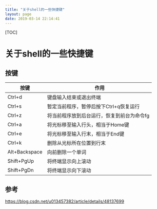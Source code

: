 ```yaml
---
title: "关于shell的一些快捷键"
layout: page
date: 2019-03-14 22:14:41
---
```


[TOC]

# 关于shell的一些快捷键

## 按键

|按键 | 	作用
|---|--
|Ctrl+d	|键盘输入结束或退出终端
|Ctrl+s	|暂定当前程序，暂停后按下Ctrl+q恢复运行
|Ctrl+z |将当前程序放到后台运行，恢复到前台为命令fg
|Ctrl+a	|将光标移至输入行头，相当于Home键
|Ctrl+e	|将光标移至输入行末，相当于End键
|Ctrl+k	|删除从光标所在位置到行末
|Alt+Backspace	|向前删除一个单词
|Shift+PgUp	|将终端显示向上滚动
|Shift+PgDn	|将终端显示向下滚动

## 参考

<https://blog.csdn.net/u013457382/article/details/48137699>
